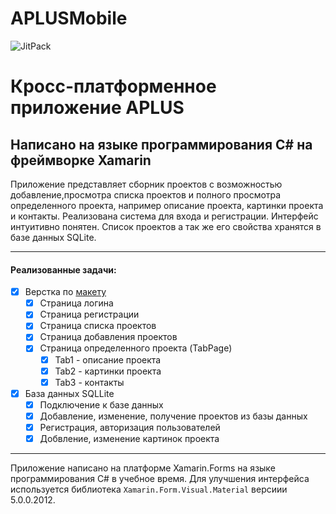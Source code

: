 # APLUSMobile 
![JitPack](https://img.shields.io/jitpack/v/github/jitpack/maven-simple?color=green&label=Alpha)

# Кросс-платформенное приложение APLUS 
## Написано на языке программирования **C#** на фреймворке **Xamarin**

Приложение представляет сборник проектов с возможностью добавление,просмотра списка проектов и полного просмотра определенного проекта, например описание проекта, картинки проекта и контакты. Реализована система для входа и регистрации. Интерфейс интуитивно понятен. Список проектов а так же его свойства хранятся в базе данных SQLite. 
___ 

#### **Реализованные задачи:**
- [x] Верстка по [макету](https://www.figma.com/file/gYUrlGMMYLt883DxAlqstC/projects?node-id=650%3A2)
  - [x] Страница логина
  - [x] Страница регистрации
  - [x] Страница списка проектов
  - [x] Страница добавления проектов
  - [x] Страница определенного проекта (TabPage)
    - [x]  Tab1 - описание проекта
    - [x]  Tab2 - картинки проекта
    - [x]  Tab3 - контакты
- [x] База данных SQLLite 
  - [x] Подключение к базе данных
  - [x]  Добавление, изменение, получение проектов из базы данных
  - [x]  Регистрация, авторизация пользователей
  - [x]  Добвление, изменение картинок проекта 
___
  
Приложение написано на платформе Xamarin.Forms на языке программирования C# в учебное время. Для улучшения интерфейса используется библиотека ```Xamarin.Form.Visual.Material``` версиии 5.0.0.2012.
